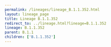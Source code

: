 ```yaml
---
permalink: /lineages/lineage_B.1.1.352.html
layout: lineage_page
title: Lineage B.1.1.352
redirect_to: ../lineage.html?lineage=B.1.1.352
lineage: B.1.1.352
parent: B.1.1
children: ['B.1.1.352']
---
```

